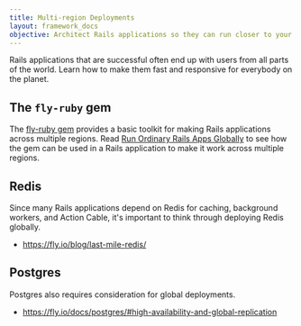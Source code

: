```yaml
---
title: Multi-region Deployments
layout: framework_docs
objective: Architect Rails applications so they can run closer to your customers on servers deployed around the world.
---
```


Rails applications that are successful often end up with users from all parts of the world. Learn how to make them fast and responsive for everybody on the planet.

## The `fly-ruby` gem

The [fly-ruby gem](https://github.com/superfly/fly-ruby) provides a basic toolkit for making Rails applications across multiple regions. Read [Run Ordinary Rails Apps Globally](/blog/run-ordinary-rails-apps-globally/) to see how the gem can be used in a Rails application to make it work across multiple regions.

## Redis

Since many Rails applications depend on Redis for caching, background workers, and Action Cable, it's important to think through deploying Redis globally.

* https://fly.io/blog/last-mile-redis/

## Postgres

Postgres also requires consideration for global deployments.

* https://fly.io/docs/postgres/#high-availability-and-global-replication

